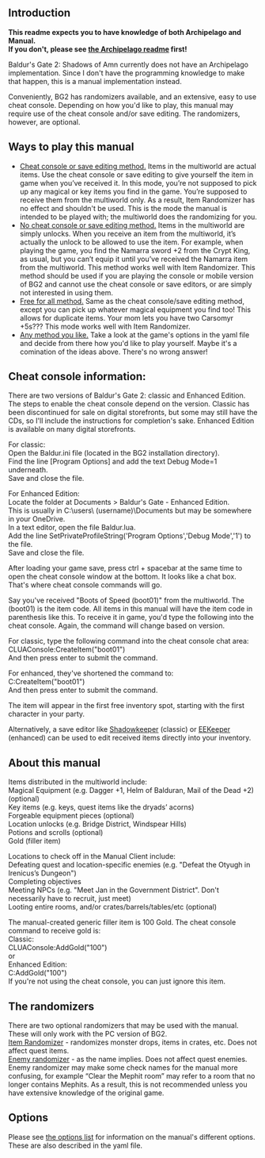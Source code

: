 ## Introduction
<b>This readme expects you to have knowledge of both Archipelago and Manual.<br/>If you don't, please see [the Archipelago readme](Archipelago_README.md) first!</b>

Baldur's Gate 2: Shadows of Amn currently does not have an Archipelago implementation. Since I don't have the programming knowledge to make that happen, this is a manual implementation instead.

Conveniently, BG2 has randomizers available, and an extensive, easy to use cheat console. Depending on how you'd like to play, this manual may require use of the cheat console and/or save editing. The randomizers, however, are optional.

## Ways to play this manual
<ul><li><u>Cheat console or save editing method.</u> Items in the multiworld are actual items. Use the cheat console or save editing to give yourself the item in game when you’ve received it. In this mode, you’re not supposed to pick up any magical or key items you find in the game. You’re supposed to receive them from the multiworld only. As a result, Item Randomizer has no effect and shouldn't be used. This is the mode the manual is intended to be played with; the multiworld does the randomizing for you.</li>
<li><u>No cheat console or save editing method.</u> Items in the multiworld are simply unlocks. When you receive an item from the multiworld, it’s actually the unlock to be allowed to use the item. For example, when playing the game, you find the Namarra sword +2 from the Crypt King, as usual, but you can’t equip it until you’ve received the Namarra item from the multiworld. This method works well with Item Randomizer. This method should be used if you are playing the console or mobile version of BG2 and cannot use the cheat console or save editors, or are simply not interested in using them.</li>
<li><u>Free for all method.</u> Same as the cheat console/save editing method, except you can pick up whatever magical equipment you find too! This allows for duplicate items. Your mom lets you have two Carsomyr +5s??? This mode works well with Item Randomizer.</li>
<li><u>Any method you like.</u> Take a look at the game's options in the yaml file and decide from there how you'd like to play yourself. Maybe it's a comination of the ideas above. There's no wrong answer!</li>
</ul>

## Cheat console information:
There are two versions of Baldur's Gate 2: classic and Enhanced Edition. The steps to enable the cheat console depend on the version. Classic has been discontinued for sale on digital storefronts, but some may still have the CDs, so I'll include the instructions for completion's sake. Enhanced Edition is available on many digital storefronts. 

For classic:<br/>
Open the Baldur.ini file (located in the BG2 installation directory).<br/>
Find the line [Program Options] and add the text Debug Mode=1 underneath.<br/>
Save and close the file.

For Enhanced Edition:<br/>
Locate the folder at Documents > Baldur's Gate - Enhanced Edition.<br/>
This is usually in  C:\users\ (username)\Documents but may be somewhere in your OneDrive.<br/>
In a text editor, open the file Baldur.lua.<br/>
Add the line SetPrivateProfileString('Program Options','Debug Mode','1') to the file.<br/>
Save and close the file.

After loading your game save, press ctrl + spacebar at the same time to open the cheat console window at the bottom. It looks like a chat box. That's where cheat console commands will go.

Say you've received "Boots of Speed (boot01)" from the multiworld. The (boot01) is the item code. All items in this manual will have the item code in parenthesis like this. To receive it in game, you'd type the following into the cheat console. Again, the command will change based on version.

For classic, type the following command into the cheat console chat area:<br/>
CLUAConsole:CreateItem("boot01")<br/>
And then press enter to submit the command.

For enhanced, they've shortened the command to:<br/>
C:CreateItem("boot01")<br/>
And then press enter to submit the command.

The item will appear in the first free inventory spot, starting with the first character in your party.

Alternatively, a save editor like <a href="https://sorcerers.net/Games/BG2/index_editors.php">Shadowkeeper</a> (classic) or <a href="https://sourceforge.net/projects/eekeeper/">EEKeeper</a> (enhanced) can be used to edit received items directly into your inventory.

## About this manual
Items distributed in the multiworld include:<br/>
Magical Equipment (e.g. Dagger +1, Helm of Balduran, Mail of the Dead +2) (optional)<br/>
Key items (e.g. keys, quest items like the dryads’ acorns)<br/>
Forgeable equipment pieces (optional)<br/>
Location unlocks (e.g. Bridge District, Windspear Hills)<br/>
Potions and scrolls (optional)<br/>
Gold (filler item)

Locations to check off in the Manual Client include:<br/>
Defeating quest and location-specific enemies (e.g. "Defeat the Otyugh in Irenicus’s Dungeon")<br/>
Completing objectives<br/>
Meeting NPCs (e.g. "Meet Jan in the Government District". Don't necessarily have to recruit, just meet)<br/>
Looting entire rooms, and/or crates/barrels/tables/etc (optional)

The manual-created generic filler item is 100 Gold. The cheat console command to receive gold is:<br/>
Classic:<br/>
CLUAConsole:AddGold("100")<br/>
or<br/>
Enhanced Edition:<br/>
C:AddGold("100")<br/>
If you're not using the cheat console, you can just ignore this item.

## The randomizers
There are two optional randomizers that may be used with the manual. These will only work with the PC version of BG2.<br/>
<a href="https://www.gibberlings3.net/mods/items/item_rand/">Item Randomizer</a> - randomizes monster drops, items in crates, etc. Does not affect quest items.<br/>
<a href="https://www.gibberlings3.net/mods/tweaks/enemy_randomizer/">Enemy randomizer</a> - as the name implies. Does not affect quest enemies. Enemy randomizer may make some check names for the manual more confusing, for example “Clear the Mephit room” may refer to a room that no longer contains Mephits. As a result, this is not recommended unless you have extensive knowledge of the original game.

## Options
Please see [the options list](optionslist.md) for information on the manual's different options. These are also described in the yaml file.